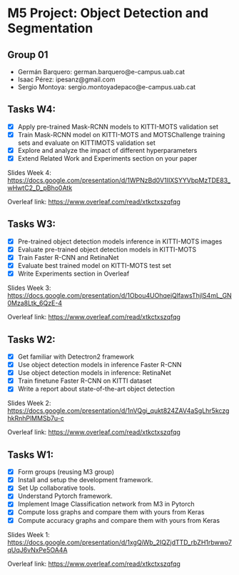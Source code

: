 # M5 Project: Object Detection and Segmentation

## Group 01
<ul>
  <li>Germán Barquero: german.barquero@e-campus.uab.cat </li>
  <li>Isaac Pérez: ipesanz@gmail.com </li>
  <li>Sergio Montoya: sergio.montoyadepaco@e-campus.uab.cat </li>
</ul>

## Tasks W4:

- [x] Apply pre-trained Mask-RCNN models to KITTI-MOTS validation set
- [X] Train Mask-RCNN model on KITTI-MOTS and MOTSChallenge training sets and evaluate on KITTIMOTS validation set
- [X] Explore and analyze the impact of different hyperparameters
- [X] Extend Related Work and Experiments section on your paper

Slides Week 4: https://docs.google.com/presentation/d/1WPNzBd0V1IIXSYYVbpMzTDE83_wHwtC2_D_pBho0Atk

Overleaf link: https://www.overleaf.com/read/xtkctxszqfqg

## Tasks W3:

- [x] Pre-trained object detection models inference in KITTI-MOTS images
- [X] Evaluate pre-trained object detection models in KITTI-MOTS
- [X] Train Faster R-CNN and RetinaNet
- [X] Evaluate best trained model on KITTI-MOTS test set
- [X] Write Experiments section in Overleaf

Slides Week 3: https://docs.google.com/presentation/d/1Obou4UOhqejQlfawsThjlS4mL_GN0Mza8Ltk_6QzE-4

Overleaf link: https://www.overleaf.com/read/xtkctxszqfqg

## Tasks W2:

- [x] Get familiar with Detectron2 framework
- [X] Use object detection models in inference Faster R-CNN
- [X] Use object detection models in inference: RetinaNet
- [X] Train finetune Faster R-CNN on KITTI dataset
- [X] Write a report about state-of-the-art object detection

Slides Week 2: https://docs.google.com/presentation/d/1nVQgi_qukt824ZAV4aSgLhr5kczghkRnhPlMMSb7u-c

Overleaf link: https://www.overleaf.com/read/xtkctxszqfqg


## Tasks W1:

- [x] Form groups (reusing M3 group)
- [x] Install and setup the development framework.
- [x] Set Up collaborative tools.
- [x] Understand Pytorch framework.
- [x] Implement Image Classification network from M3 in Pytorch
- [x] Compute loss graphs and compare them with yours from Keras
- [x] Compute accuracy graphs and compare them with yours from Keras

Slides Week 1: https://docs.google.com/presentation/d/1xgQiWb_2IQZjdTTD_rbZH1rbwwo7qUqJ6vNxPe5OA4A

Overleaf link: https://www.overleaf.com/read/xtkctxszqfqg
